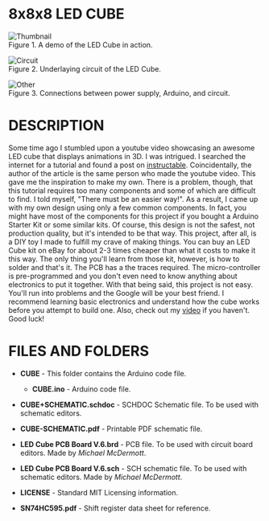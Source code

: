 # 8x8x8 LED CUBE

![Thumbnail](https://farm5.staticflickr.com/4842/31788940387_3c8d3fd065_b.jpg)  
Figure 1. A demo of the LED Cube in action.

![Circuit](https://farm5.staticflickr.com/4902/46677681572_7185d7957c_b.jpg)  
Figure 2. Underlaying circuit of the LED Cube.

![Other](https://farm5.staticflickr.com/4856/45814840685_73973ffe8c_z.jpg)  
Figure 3. Connections between power supply, Arduino, and circuit.

# DESCRIPTION
Some time ago I stumbled upon a youtube video showcasing an awesome LED cube that displays animations in 3D. I was intrigued. I searched the internet for a tutorial and found a post on [instructable](https://www.instructables.com/id/Led-Cube-8x8x8/). Coincidentally, the author of the article is the same person who made the youtube video. This gave me the inspiration to make my own. There is a problem, though, that this tutorial requires too many components and some of which are difficult to find. I told myself, "There must be an easier way!". As a result, I came up with my own design using only a few common components. In fact, you might have most of the components for this project if you bought a Arduino Starter Kit or some similar kits. Of course, this design is not the safest, not production quality, but it's intended to be that way. This project, after all, is a DIY toy I made to fulfill my crave of making things. You can buy an LED Cube kit on eBay for about 2-3 times cheaper than what it costs to make it this way. The only thing you'll learn from those kit, however, is how to solder and that's it. The PCB has a the traces required. The micro-controller is pre-programmed and you don't even need to know anything about electronics to put it together. With that being said, this project is not easy. You'll run into problems and the Google will be your best friend. I recommend learning basic electronics and understand how the cube works before you attempt to build one. Also, check out my [video](https://www.youtube.com/watch?v=T5Aq7cRc-mU) if you haven't. Good luck!

# FILES AND FOLDERS

- **CUBE** - This folder contains the Arduino code file.

    - **CUBE.ino** - Arduino code file.

- **CUBE+SCHEMATIC.schdoc** - SCHDOC Schematic file. To be used with schematic editors.

- **CUBE-SCHEMATIC.pdf** - Printable PDF schematic file.

- **LED Cube PCB Board V.6.brd** - PCB file. To be used with circuit board editors. Made by _Michael McDermott_.

- **LED Cube PCB Board V.6.sch** - SCH schematic file. To be used with schematic editors. Made by _Michael McDermott_.

- **LICENSE** - Standard MIT Licensing information.

- **SN74HC595.pdf** - Shift register data sheet for reference.
